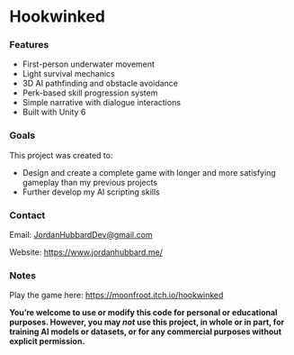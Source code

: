 # Hookwinked

### Features

- First-person underwater movement
- Light survival mechanics
- 3D AI pathfinding and obstacle avoidance
- Perk-based skill progression system
- Simple narrative with dialogue interactions
- Built with Unity 6

### Goals

This project was created to:
- Design and create a complete game with longer and more satisfying gameplay than my previous projects
- Further develop my AI scripting skills

### Contact

Email: JordanHubbardDev@gmail.com

Website: https://www.jordanhubbard.me/

### Notes

Play the game here: https://moonfroot.itch.io/hookwinked

**You’re welcome to use or modify this code for personal or educational purposes. However, you may *not* use this project, in whole or in part, for training AI models or datasets, or for any commercial purposes without explicit permission.**



